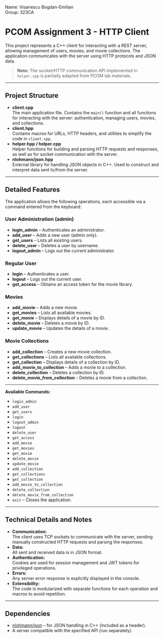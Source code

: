 Name: Visanescu Bogdan-Emilian  
Group: 323CA

# PCOM Assignment 3 - HTTP Client

This project represents a C++ client for interacting with a REST server, allowing management of users, movies, and movie collections. The application communicates with the server using HTTP protocols and JSON data.

> **Note:** The socket/HTTP communication API implemented in `helper.cpp` is partially adapted from PCOM lab materials.

---

## Project Structure

- **client.cpp**  
  The main application file. Contains the `main()` function and all functions for interacting with the server: authentication, managing users, movies, and collections.  
- **client.hpp**  
  Contains macros for URLs, HTTP headers, and utilities to simplify the code in `client.cpp`.
- **helper.hpp / helper.cpp**  
  Helper functions for building and parsing HTTP requests and responses, as well as for socket communication with the server.
- **nlohmann/json.hpp**  
  External library for handling JSON objects in C++. Used to construct and interpret data sent to/from the server.

---

## Detailed Features

The application allows the following operations, each accessible via a command entered from the keyboard:

### User Administration (admin)
- **login_admin** – Authenticates an administrator.
- **add_user** – Adds a new user (admin only).
- **get_users** – Lists all existing users.
- **delete_user** – Deletes a user by username.
- **logout_admin** – Logs out the current administrator.

### Regular User
- **login** – Authenticates a user.
- **logout** – Logs out the current user.
- **get_access** – Obtains an access token for the movie library.

### Movies
- **add_movie** – Adds a new movie.
- **get_movies** – Lists all available movies.
- **get_movie** – Displays details of a movie by ID.
- **delete_movie** – Deletes a movie by ID.
- **update_movie** – Updates the details of a movie.

### Movie Collections
- **add_collection** – Creates a new movie collection.
- **get_collections** – Lists all available collections.
- **get_collection** – Displays details of a collection by ID.
- **add_movie_to_collection** – Adds a movie to a collection.
- **delete_collection** – Deletes a collection by ID.
- **delete_movie_from_collection** – Deletes a movie from a collection.

---

**Available Commands:**
- `login_admin`
- `add_user`
- `get_users`
- `login`
- `logout_admin`
- `logout`
- `delete_user`
- `get_access`
- `add_movie`
- `get_movies`
- `get_movie`
- `delete_movie`
- `update_movie`
- `add_collection`
- `get_collections`
- `get_collection`
- `add_movie_to_collection`
- `delete_collection`
- `delete_movie_from_collection`
- `exit` – Closes the application.

---

## Technical Details and Notes

- **Communication:**  
  The client uses TCP sockets to communicate with the server, sending manually constructed HTTP requests and parsing the responses.
- **Data:**  
  All sent and received data is in JSON format.
- **Authentication:**  
  Cookies are used for session management and JWT tokens for privileged operations.
- **Errors:**  
  Any server error response is explicitly displayed in the console.
- **Extensibility:**  
  The code is modularized with separate functions for each operation and macros to avoid repetition.

---

## Dependencies

- [nlohmann/json](https://github.com/nlohmann/json) – for JSON handling in C++ (included as a header).
- A server compatible with the specified API (run separately).

